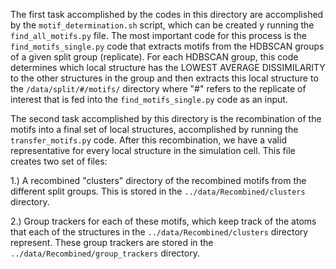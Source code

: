 The first task accomplished by the codes in this directory are accomplished by the `motif_determination.sh` script, which can be created y running the `find_all_motifs.py` file. The most important code for this process is the `find_motifs_single.py` code that extracts motifs from the HDBSCAN groups of a given split group (replicate). For each HDBSCAN group, this code determines which local structure has the LOWEST AVERAGE DISSIMILARITY to the other structures in the group and then extracts this local structure to the `/data/split/#/motifs/` directory where "#" refers to the replicate of interest that is fed into the `find_motifs_single.py` code as an input.

The second task accomplished by this directory is the recombination of the motifs into a final set of local structures, accomplished by running the `transfer_motifs.py` code. After this recombination, we have a valid representative for every local structure in the simulation cell. This file creates two set of files:

1.) A recombined "clusters" directory of the recombined motifs from the different split groups. This is stored in the `../data/Recombined/clusters` directory.

2.) Group trackers for each of these motifs, which keep track of the atoms that each of the structures in the `../data/Recombined/clusters` directory represent. These group trackers are stored in the `../data/Recombined/group_trackers` directory.
